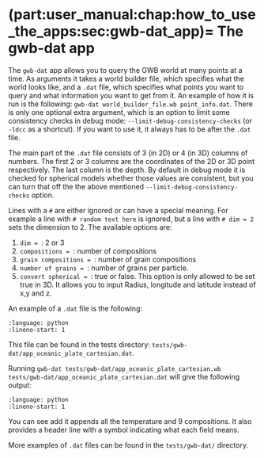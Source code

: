 (part:user_manual:chap:how_to_use_the_apps:sec:gwb-dat_app)=
The gwb-dat app
=====================

The `gwb-dat` app allows you to query the GWB world at many points at a time. As arguments it takes a world builder file, which specifies what the world looks like, and a `.dat` file, which specifies what points you want to query and what information you want to get from it. An example of how it is run is the following: `gwb-dat world_builder_file.wb point_info.dat`. There is only one optional extra argument, which is an option to limit some consistency checks in debug mode: `--limit-debug-consistency-checks` (or `-ldcc` as a shortcut). If you want to use it, it always has to be after the `.dat` file.

The main part of the `.dat` file consists of 3 (in 2D) or 4 (in 3D) columns of numbers. The first 2 or 3 columns are the coordinates of the 2D or 3D point respectively. The last column is the depth. By default in debug mode it is checked for spherical models whether those values are consistent, but you can turn that off the the above mentioned `--limit-debug-consistency-checks` option. 

Lines with a `#` are either ignored or can have a special meaning. For example a line with `# random text here` is ignored, but a line with `# dim = 2` sets the dimension to 2. The available options are:

1. `dim = `: 2 or 3
2. `compositions = `: number of compositions
3. `grain compositions = `: number of grain compositions
4. `number of grains = `: number of grains per particle.
5. `convert spherical = `: true or false. This option is only allowed to be set true in 3D. It allows you to input Radius, longitude and latitude instead of x,y and z.

An example of a `.dat` file is the following:

```{literalinclude} ../../../../tests/gwb-dat/app_oceanic_plate_cartesian.dat
:language: python
:lineno-start: 1
```

This file can be found in the tests directory: `tests/gwb-dat/app_oceanic_plate_cartesian.dat`.

Running `gwb-dat tests/gwb-dat/app_oceanic_plate_cartesian.wb tests/gwb-dat/app_oceanic_plate_cartesian.dat` will give the following output: 

```{literalinclude} ../../../../tests/gwb-dat/app_oceanic_plate_cartesian/screen-output.log
:language: python
:lineno-start: 1
```

You can see add it appends all the temperature and 9 compositions. It also provides a header line with a symbol indicating what each field means.

More examples of `.dat` files can be found in the `tests/gwb-dat/` directory.
